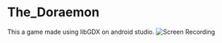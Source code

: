# The_Doraemon
This a game made using libGDX on android studio.
![Screen Recording](https://www.iloveimg.com/download/67Aj60f68vk0bb6s5h4jfsw1smh2lhlqg9bxv4w92rb6srvv6qv8wAhfjf2m8683qkhtqphfn7wlj61dcjzs4nApg0gmz01mgl546kd8qhsyxkA732lpf3tlp3v60rsqrA60xfr45z85q1drzgkyslx1yl1blm129ttzAj4svzd2jwq6dydq/8)
